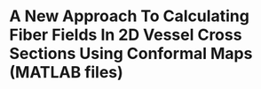 # A New Approach To Calculating Fiber Fields In 2D Vessel Cross Sections Using Conformal Maps (MATLAB files)
